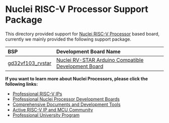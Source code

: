 # Nuclei RISC-V Processor Support Package

This directory provided support for [Nuclei RISC-V Processor](https://nucleisys.com/) based board, currently
we mainly provided the following support package.

| **BSP**                   | **Development Board Name** |
|:------------------------- |:-------------------------- |
| [gd32vf103_rvstar](gd32vf103_rvstar) | [Nuclei RV-STAR Arduino Compatible Development Board](https://www.riscv-mcu.com/quickstart-quickstart-index-u-RV_STAR.html) |

**If you want to learn more about Nuclei Processors, please click the following links:**

* [Professional RISC-V IPs](https://nucleisys.com/product.php)
* [Professional Nuclei Processor Development Boards](https://nucleisys.com/developboard.php)
* [Comprehensive Documents and Development Tools](https://nucleisys.com/download.php)
* [Active RISC-V IP and MCU Community](https://www.rvmcu.com/)
* [Professional University Program](https://nucleisys.com/campus.php)